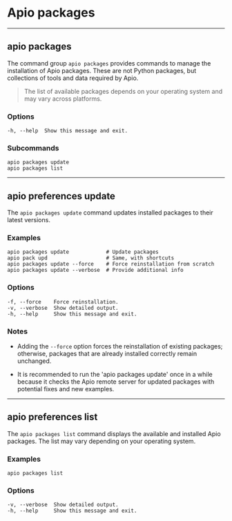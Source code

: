 # Apio packages

---

## apio packages

The command group `apio packages` provides commands to manage the
installation of Apio packages. These are not Python packages, but collections of tools and data required by Apio.

> The list of available packages depends on your operating system and may vary across platforms.

<h3>Options</h3>

```
-h, --help  Show this message and exit.
```

<h3>Subcommands</h3>

```
apio packages update
apio packages list
```

---

## apio preferences update

The `apio packages update` command updates installed packages to their latest versions.

<h3>Examples</h3>

```
apio packages update            # Update packages
apio pack upd                   # Same, with shortcuts
apio packages update --force    # Force reinstallation from scratch
apio packages update --verbose  # Provide additional info
```

<h3>Options</h3>

```
-f, --force    Force reinstallation.
-v, --verbose  Show detailed output.
-h, --help     Show this message and exit.
```

<h3>Notes</h3>

- Adding the `--force` option forces the reinstallation of existing
  packages; otherwise, packages that are already installed correctly
  remain unchanged.

- It is recommended to run the 'apio packages update' once in a
  while because it checks the Apio remote server for updated packages with potential fixes and new examples.

---

## apio preferences list

The `apio packages list` command displays the available and installed Apio packages. The list may vary depending on your operating system.

<h3>Examples</h3>

```
apio packages list
```

<h3>Options</h3>

```
-v, --verbose  Show detailed output.
-h, --help     Show this message and exit.
```

